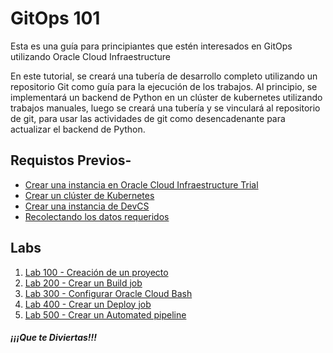 # GitOps 101
Esta es una guía para principiantes que estén interesados ​​en GitOps utilizando Oracle Cloud Infraestructure

En este tutorial, se creará una tubería de desarrollo completo utilizando un repositorio Git como guía para la ejecución de los trabajos. Al principio, se implementará un backend de Python en un clúster de kubernetes utilizando trabajos manuales, luego se creará una tubería y se vinculará al repositorio de git, para usar las actividades de git como desencadenante para actualizar el backend de Python.

## Requistos Previos- 

* [Crear una instancia en Oracle Cloud Infraestructure Trial](https://www.oracle.com/cloud/free/)
* [Crear un clúster de Kubernetes](https://www.oracle.com/webfolder/technetwork/tutorials/obe/oci/oke-full/index.html)
* [Crear una instancia de DevCS](https://docs.oracle.com/en/cloud/paas/developer-cloud/csdcs/service-setup.html#GUID-8EE9FC19-70A0-4508-A6B1-FB8425C13A91)
* [Recolectando los datos requeridos](./requiredinfos.md)

## Labs 

1. [Lab 100 - Creación de un proyecto](Lab100/Lab100.md)
2. [Lab 200 - Crear un Build job](Lab200/Lab200.md)
3. [Lab 300 - Configurar Oracle Cloud Bash](Lab300/Lab300.md)
4. [Lab 400 - Crear un Deploy job](Lab400/Lab400.md)
5. [Lab 500 - Crear un Automated pipeline](Lab500/Lab500.md)


##### ¡¡¡Que te Diviertas!!!
